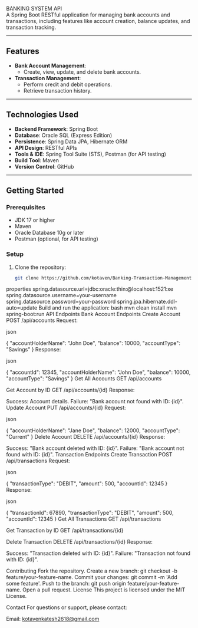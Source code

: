 BANKING SYSTEM API  
A Spring Boot RESTful application for managing bank accounts and transactions, including features like account creation, balance updates, and transaction tracking.

---

## Features
- **Bank Account Management**:
  - Create, view, update, and delete bank accounts.
- **Transaction Management**:
  - Perform credit and debit operations.
  - Retrieve transaction history.

---

## Technologies Used
 - **Backend Framework**: Spring Boot
 - **Database**: Oracle SQL (Express Edition)
 - **Persistence**: Spring Data JPA, Hibernate ORM
 - **API Design**: RESTful APIs
 - **Tools & IDE**: Spring Tool Suite (STS), Postman (for API testing)
 - **Build Tool**: Maven
 - **Version Control**: GitHub


---

## Getting Started

### Prerequisites
- JDK 17 or higher
- Maven
- Oracle Database 10g or later
- Postman (optional, for API testing)

### Setup
1. Clone the repository:
   ```bash
   git clone https://github.com/kotaven/Banking-Transaction-Management-System.git
properties
spring.datasource.url=jdbc:oracle:thin:@localhost:1521:xe
spring.datasource.username=your-username
spring.datasource.password=your-password
spring.jpa.hibernate.ddl-auto=update
Build and run the application:
bash
mvn clean install
mvn spring-boot:run
API Endpoints
Bank Account Endpoints
Create Account
POST /api/accounts
Request:

json

{
    "accountHolderName": "John Doe",
    "balance": 10000,
    "accountType": "Savings"
}
Response:

json

{
    "accountId": 12345,
    "accountHolderName": "John Doe",
    "balance": 10000,
    "accountType": "Savings"
}
Get All Accounts
GET /api/accounts

Get Account by ID
GET /api/accounts/{id}
Response:

Success: Account details.
Failure: "Bank account not found with ID: {id}".
Update Account
PUT /api/accounts/{id}
Request:

json

{
    "accountHolderName": "Jane Doe",
    "balance": 12000,
    "accountType": "Current"
}
Delete Account
DELETE /api/accounts/{id}
Response:

Success: "Bank account deleted with ID: {id}".
Failure: "Bank account not found with ID: {id}".
Transaction Endpoints
Create Transaction
POST /api/transactions
Request:

json

{
    "transactionType": "DEBIT",
    "amount": 500,
    "accountId": 12345
}
Response:

json

{
    "transactionId": 67890,
    "transactionType": "DEBIT",
    "amount": 500,
    "accountId": 12345
}
Get All Transactions
GET /api/transactions

Get Transaction by ID
GET /api/transactions/{id}

Delete Transaction
DELETE /api/transactions/{id}
Response:

Success: "Transaction deleted with ID: {id}".
Failure: "Transaction not found with ID: {id}".

Contributing
Fork the repository.
Create a new branch: git checkout -b feature/your-feature-name.
Commit your changes: git commit -m 'Add some feature'.
Push to the branch: git push origin feature/your-feature-name.
Open a pull request.
License
This project is licensed under the MIT License.

Contact
For questions or support, please contact:

Email: kotavenkatesh2618@gmail.com
